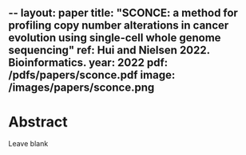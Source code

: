 --
layout: paper
title: "SCONCE: a method for profiling copy number alterations in cancer evolution using single-cell whole genome sequencing"
ref: Hui and Nielsen 2022. Bioinformatics.
year: 2022
pdf: /pdfs/papers/sconce.pdf
image: /images/papers/sconce.png
---

# Abstract

Leave blank

